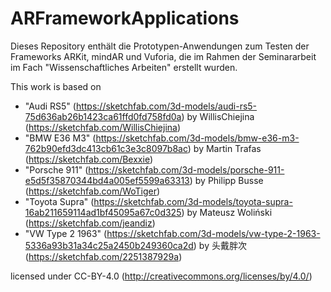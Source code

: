 # ARFrameworkApplications
Dieses Repository enthält die Prototypen-Anwendungen zum Testen der Frameworks ARKit, mindAR und Vuforia, die im Rahmen der Seminararbeit im Fach "Wissenschaftliches Arbeiten" erstellt wurden.


This work is based on
- "Audi RS5" (https://sketchfab.com/3d-models/audi-rs5-75d636ab26b1423ca61ffd0fd758fd0a) by WillisChiejina (https://sketchfab.com/WillisChiejina)
- "BMW E36 M3" (https://sketchfab.com/3d-models/bmw-e36-m3-762b90efd3dc413cb61c3e3c8097b8ac) by Martin Trafas (https://sketchfab.com/Bexxie)
- "Porsche 911" (https://sketchfab.com/3d-models/porsche-911-e5d5f35870344bd4a005ef5599a63313) by Philipp Busse (https://sketchfab.com/WoTiger)
- "Toyota Supra" (https://sketchfab.com/3d-models/toyota-supra-16ab211659114ad1bf45095a67c0d325) by Mateusz Woliński (https://sketchfab.com/jeandiz)
- "VW Type 2 1963" (https://sketchfab.com/3d-models/vw-type-2-1963-5336a93b31a34c25a2450b249360ca2d) by 头戴胖次 (https://sketchfab.com/2251387929a)

licensed under CC-BY-4.0 (http://creativecommons.org/licenses/by/4.0/)